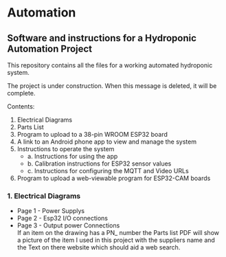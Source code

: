 # Automation
## Software and instructions for a Hydroponic Automation Project

This repository contains all the files for a working automated hydroponic system.

The project is under construction. When this message is deleted, it will be complete.

Contents:

1. Electrical Diagrams
2. Parts List
3. Program to upload to a 38-pin WROOM ESP32 board
4. A link to an Android phone app to view and manage the system
5. Instructions to operate the system
   - a. Instructions for using the app
   - b. Calibration instructions for ESP32 sensor values
   - c. Instructions for configuring the MQTT and Video URLs
6. Program to upload a web-viewable program for ESP32-CAM boards

### 1. Electrical Diagrams
   - Page 1 - Power Supplys
   - Page 2 - Esp32 I/O connections
   - Page 3 - Output power Connections <br />
If an item on the drawing has a PN_ number the Parts list PDF will show a picture of the item I used
in this project with the suppliers name and the Text on there website which should aid a web search. 

